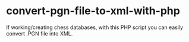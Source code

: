 # convert-pgn-file-to-xml-with-php
If working/creating chess databases, with this PHP script you can easily convert .PGN file into XML.
